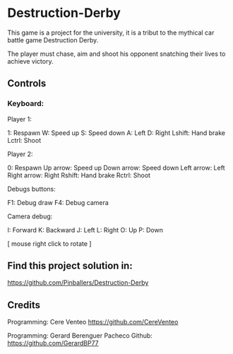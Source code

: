 # Destruction-Derby

This game is a project for the university, it is a tribut to the mythical car battle game Destruction Derby.

The player must chase, aim and shoot his opponent snatching their lives to achieve victory.


## Controls

### Keyboard:

Player 1:

1: Respawn
W: Speed up
S: Speed down
A: Left
D: Right
Lshift: Hand brake
Lctrl: Shoot

Player 2:

0: Respawn
Up arrow: Speed up
Down arrow: Speed down
Left arrow: Left
Right arrow: Right
Rshift: Hand brake
Rctrl: Shoot

Debugs buttons:

F1: Debug draw
F4: Debug camera

Camera debug:

I: Forward
K: Backward
J: Left
L: Right
O: Up
P: Down

[ mouse right click to rotate ]


## Find this project solution in:
https://github.com/Pinballers/Destruction-Derby

## Credits
Programming: Cere Venteo
https://github.com/CereVenteo

Programming: Gerard Berenguer Pacheco
Github: https://github.com/GerardBP77